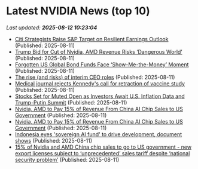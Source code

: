 # Latest NVIDIA News (top 10)
_Last updated: **2025-08-12 10:23:04**_

- [Citi Strategists Raise S&P Target on Resilient Earnings Outlook](https://biztoc.com/x/948075a0dc8ffe48) (Published: 2025-08-11)
- [Trump Bid for Cut of Nvidia, AMD Revenue Risks ‘Dangerous World’](https://biztoc.com/x/5a807be1c8e8b5ff) (Published: 2025-08-11)
- [Forgotten US Global Bond Funds Face ‘Show-Me-the-Money’ Moment](https://biztoc.com/x/ebaf80bd5d7cd273) (Published: 2025-08-11)
- [The rise (and risks) of interim CEO roles](https://fortune.com/article/interim-ceo-trend-risk-corner-office-offer/) (Published: 2025-08-11)
- [Medical journal rejects Kennedy's call for retraction of vaccine study](https://biztoc.com/x/3f61e72fe64c14f8) (Published: 2025-08-11)
- [Stocks Set for Muted Open as Investors Await U.S. Inflation Data and Trump-Putin Summit](https://biztoc.com/x/cde04b0746cac7d0) (Published: 2025-08-11)
- [Nvidia, AMD to Pay 15% of Revenue From China AI Chip Sales to US Government](https://uk.pcmag.com/graphics-cards/159516/nvidia-amd-to-pay-15-of-revenue-from-china-ai-chip-sales-to-us-government) (Published: 2025-08-11)
- [Nvidia, AMD to Pay 15% of Revenue From China AI Chip Sales to US Government](https://me.pcmag.com/en/graphics-cards/31626/nvidia-amd-to-pay-15-of-revenue-from-china-ai-chip-sales-to-us-government) (Published: 2025-08-11)
- [Indonesia eyes 'sovereign AI fund' to drive development, document shows](https://tech.yahoo.com/ai/articles/indonesia-eyes-sovereign-ai-fund-100600208.html) (Published: 2025-08-11)
- [15% of Nvidia and AMD China chip sales to go to US government - new export licenses subject to ‘unprecedented’ sales tariff despite ‘national security problem’](https://www.techradar.com/pro/15-percent-of-nvidia-and-amd-china-chip-sales-to-go-to-us-government-new-export-licenses-subject-to-unprecedented-sales-tariff-despite-national-security-problem) (Published: 2025-08-11)
